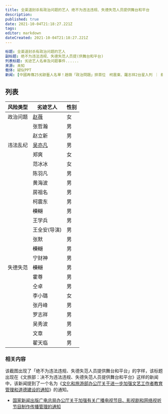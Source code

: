 ```yaml
---
title: 全渠道封杀有政治问题的艺人 绝不为违法违规、失德失范人员提供舞台和平台
description: 
published: true
date: 2021-10-04T21:18:27.221Z
tags: 
editor: markdown
dateCreated: 2021-10-04T21:18:27.221Z
---
```


```YAML
标题: 全渠道封杀有政治问题的艺人
副标题: 绝不为违法违规、失德失范人员提(供舞台和平台)
列表标题: 劣迹艺人名单及问题事件......
来源: 未知
载体: 疑似PPT
新闻: [中國再傳25劣跡藝人名單！趙薇「政治問題」排首位　柯震東、羅志祥2台星入列 ｜ 蘋果新聞網 - 蘋果日報](https://web.archive.org/web/20211004135055/https://tw.appledaily.com/entertainment/20211003/3KDU2E5QTRA55LKLYKBUENE5S4/)
```

## 列表

| 风险类型 | 劣迹艺人                    | 性别 |
| -------- | --------------------------- | ---- |
| 政治问题 | [赵薇](../people/赵薇.md)     | 女   |
|          | 张哲瀚                      | 男   |
|          | 赵立新                      | 男   |
| 违法乱纪 | [吴亦凡](../people/吴亦凡.md) | 男   |
|          | 郑爽                        | 女   |
|          | 范冰冰                      | 女   |
|          | 陈羽凡                      | 男   |
|          | 黄海波                      | 男   |
|          | 房祖名                      | 男   |
|          | 柯震东                      | 男   |
|          | ~~模糊~~                    | 男   |
|          | 王学兵                      | 男   |
|          | 王全安(导演)                | 男   |
|          | 张默                        | 男   |
|          | ~~模糊~~                    | 男   |
|          | 宁财神                      | 男   |
| 失德失范 | ~~模糊~~                    | 男   |
|          | 霍尊                        | 男   |
|          | 仝卓                        | 男   |
|          | 李小璐                      | 女   |
|          | 张丹峰                      | 男   |
|          | 罗志祥                      | 男   |
|          | 吴秀波                      | 男   |
|          | 文章                        | 男   |
|          | 翟天临                      | 男   |

### 相关内容

该截图出现了「绝不为违法违规、失德失范人员提供舞台和平台」的字样，该标题出现在《文旅部：决不为违法违规、失德失范人员提供舞台和平台》这样的新闻中，该新闻提到了一个名为《[文化和旅游部办公厅关于进一步加强文艺工作者教育管理和道德建设的通知](../rule/文化和旅游部办公厅关于进一步加强文艺工作者教育管理和道德建设的通知.md)》的通知。

+ [国家新闻出版广电总局办公厅关于加强有关广播电视节目、影视剧和网络视听节目制作传播管理的通知](../rule/国家新闻出版广电总局办公厅关于加强有关广播电视节目、影视剧和网络视听节目制作传播管理的通知.md)
